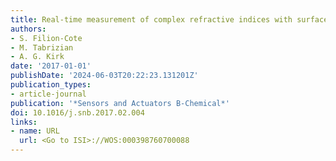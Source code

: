 ```yaml
---
title: Real-time measurement of complex refractive indices with surface plasmon resonance
authors:
- S. Filion-Cote
- M. Tabrizian
- A. G. Kirk
date: '2017-01-01'
publishDate: '2024-06-03T20:22:23.131201Z'
publication_types:
- article-journal
publication: '*Sensors and Actuators B-Chemical*'
doi: 10.1016/j.snb.2017.02.004
links:
- name: URL
  url: <Go to ISI>://WOS:000398760700088
---
```


